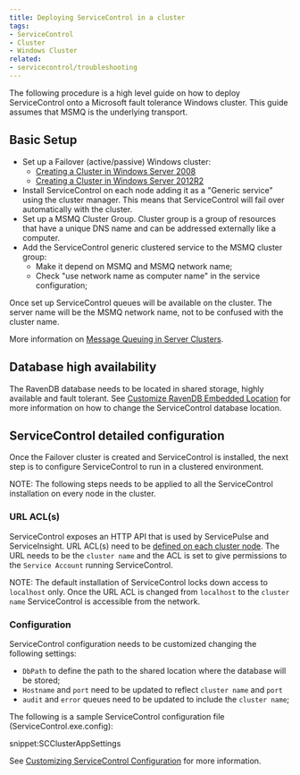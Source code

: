 ```yaml
---
title: Deploying ServiceControl in a cluster
tags:
- ServiceControl
- Cluster
- Windows Cluster
related:
- servicecontrol/troubleshooting
---
```


The following procedure is a high level guide on how to deploy ServiceControl onto a Microsoft fault tolerance Windows cluster. This guide assumes that MSMQ is the underlying transport.


## Basic Setup

* Set up a Failover (active/passive) Windows cluster:
	* [Creating a Cluster in Windows Server 2008](https://blogs.msdn.microsoft.com/clustering/2008/01/18/creating-a-cluster-in-windows-server-2008/)
	* [Creating a Cluster in Windows Server 2012R2](https://technet.microsoft.com/en-us/library/dn505754.aspx)
* Install ServiceControl on each node adding it as a "Generic service" using the cluster manager. This means that ServiceControl will fail over automatically with the cluster.
* Set up a MSMQ Cluster Group. Cluster group is a group of resources that have a unique DNS name and can be addressed externally like a computer.
* Add the ServiceControl generic clustered service to the MSMQ cluster group:
	* Make it depend on MSMQ and MSMQ network name;
	* Check "use network name as computer name" in the service configuration;

Once set up ServiceControl queues will be available on the cluster. The server name will be the MSMQ network name, not to be confused with the cluster name.

More information on [Message Queuing in Server Clusters](https://technet.microsoft.com/en-us/library/cc753575.aspx).


## Database high availability

The RavenDB database needs to be located in shared storage, highly available and fault tolerant. See [Customize RavenDB Embedded Location](configure-ravendb-location.md) for more information on how to change the ServiceControl database location.


## ServiceControl detailed configuration

Once the Failover cluster is created and ServiceControl is installed, the next step is to configure ServiceControl to run in a clustered environment.

NOTE: The following steps needs to be applied to all the ServiceControl installation on every node in the cluster.


### URL ACL(s)

ServiceControl exposes an HTTP API that is used by ServicePulse and ServiceInsight. URL ACL(s) need to be [defined on each cluster node](/servicecontrol/setting-custom-hostname.md#updating-urlacl-settings). The URL needs to be the `cluster name` and the ACL is set to give permissions to the `Service Account` running ServiceControl.

NOTE: The default installation of ServiceControl locks down access to `localhost` only. Once the URL ACL is changed from `localhost` to the `cluster name` ServiceControl is accessible from the network.


### Configuration

ServiceControl configuration needs to be customized changing the following settings:

* `DbPath` to define the path to the shared location where the database will be stored;
* `Hostname` and `port` need to be updated to reflect `cluster name` and `port`
*  `audit` and `error` queues need to be updated to include the `cluster name`;

The following is a sample ServiceControl configuration file (ServiceControl.exe.config):

snippet:SCClusterAppSettings

See [Customizing ServiceControl Configuration](/servicecontrol/creating-config-file.md) for more information.